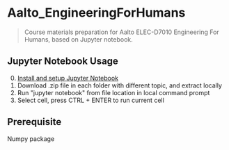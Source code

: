# Aalto_EngineeringForHumans
> Course materials preparation for Aalto ELEC-D7010 Engineering For Humans, based on Jupyter notebook.

## Jupyter Notebook Usage
0. [Install and setup Jupyter Notebook](http://jupyter.readthedocs.io/en/latest/install.html)
1. Download .zip file in each folder with different topic, and extract locally
2. Run "jupyter notebook" from file location in local command prompt
3. Select cell, press CTRL + ENTER to run current cell

## Prerequisite
Numpy package
